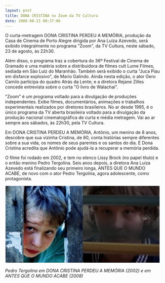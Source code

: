 ```yaml
---
layout: post
title: DONA CRISTINA no Zoom da TV Cultura
date: 2008-08-21 00:37:06
---
```

O curta-metragem DONA CRISTINA PERDEU A MEMÓRIA, produção da Casa de Cinema de Porto Alegre dirigida por Ana Luiza Azevedo, será exibido integralmente no programa "Zoom", da TV Cultura, neste sábado, 23 de agosto, às 22h30.

Além disso, o programa traz a cobertura do 36º Festival de Cinema de Gramado e uma matéria sobre a distribuidora de filmes cult Lume Filmes, sediada em São Luiz do Maranhão. Também será exibido o curta "Juca Piau em disfarce explosivo", de Mario Galindo. Ainda nesta edição, o ator Gero Camilo participa do quadro Atrás da Lente; e a diretora Rejane Zilles concede entrevista sobre o curta "O livro de Walachai".

"Zoom" é um programa voltado para a divulgação de produções independentes. Exibe filmes, documentários, animações e trabalhos experimentais realizados por diretores brasileiros. No ar desde 1995, é o único programa da TV aberta brasileira voltado para a divulgação da produção nacional cinematográfica de curta e média metragem. Vai ao ar sempre aos sábados, às 22h30, pela TV Cultura.

Em DONA CRISTINA PERDEU A MEMÓRIA, Antônio, um menino de 8 anos, descobre que sua vizinha Cristina, de 80, conta histórias sempre diferentes sobre a sua vida, os nomes de seus parentes e os santos do dia. E Dona Cristina acredita que Antônio pode ajudá-la a recuperar a memória perdida.

O filme foi rodado em 2002, e tem no elenco Lissy Brock (no papel título) e o então menino Pedro Tergolina. Seis anos depois, a diretora Ana Luiza Azevedo está finalizando seu primeiro longa, ANTES QUE O MUNDO ACABE, de novo com o ator Pedro Tergolina, agora adolescente, como protagonista.

![](/uploads/pedro-pedro.jpg)

*Pedro Tergolina em DONA CRISTINA PERDEU A MEMÓRIA (2002) e em ANTES QUE O MUNDO ACABE (2008)*